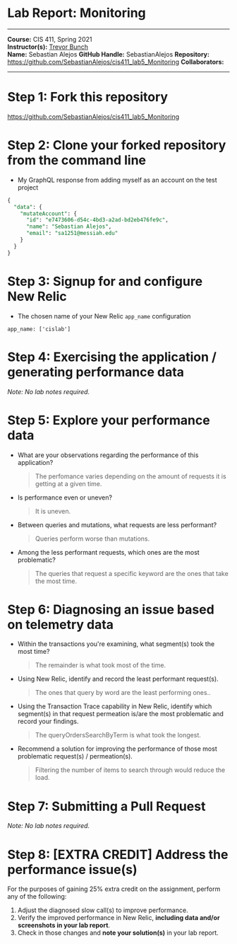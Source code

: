 # Lab Report: Monitoring

___
**Course:** CIS 411, Spring 2021  
**Instructor(s):** [Trevor Bunch](https://github.com/trevordbunch)  
**Name:** Sebastian Alejos
**GitHub Handle:** SebastianAlejos
**Repository:**  <https://github.com/SebastianAlejos/cis411_lab5_Monitoring>
**Collaborators:**
___

# Step 1: Fork this repository

<https://github.com/SebastianAlejos/cis411_lab5_Monitoring>

# Step 2: Clone your forked repository from the command line

- My GraphQL response from adding myself as an account on the test project

``` SQL
{
  "data": {
    "mutateAccount": {
      "id": "e7473606-d54c-4bd3-a2ad-bd2eb476fe9c",
      "name": "Sebastian Alejos",
      "email": "sa1251@messiah.edu"
    }
  }
}
```

# Step 3: Signup for and configure New Relic

- The chosen name of your New Relic ```app_name``` configuration

```
app_name: ['cislab']
```

# Step 4: Exercising the application / generating performance data

_Note: No lab notes required._

# Step 5: Explore your performance data

- What are your observations regarding the performance of this application?
  > The perfomance varies depending on the amount of requests it is getting at a given time.
- Is performance even or uneven?
  > It is uneven.
- Between queries and mutations, what requests are less performant?
  > Queries perform worse than mutations.
- Among the less performant requests, which ones are the most problematic?
  > The queries that request a specific keyword are the ones that take the most time.

# Step 6: Diagnosing an issue based on telemetry data

- Within the transactions you're examining, what segment(s) took the most time?
  > The remainder is what took most of the time.
- Using New Relic, identify and record the least performant request(s).
  > The ones that query by word are the least performing ones..
- Using the Transaction Trace capability in New Relic, identify which segment(s) in that request permeation is/are the most problematic and record your findings.
  > The queryOrdersSearchByTerm is what took the longest.
- Recommend a solution for improving the performance of those most problematic request(s) / permeation(s).
  > Filtering the number of items to search through would reduce the load.

# Step 7: Submitting a Pull Request

_Note: No lab notes required._

# Step 8: [EXTRA CREDIT] Address the performance issue(s)

For the purposes of gaining 25% extra credit on the assignment, perform any of the following:

1. Adjust the diagnosed slow call(s) to improve performance.
2. Verify the improved performance in New Relic, **including data and/or screenshots in your lab report**.
2. Check in those changes and **note your solution(s)** in your lab report.
